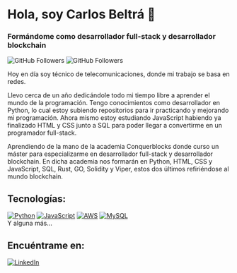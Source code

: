 #  Hola, soy Carlos Beltrá 👋
### Formándome como desarrollador full-stack y desarrollador blockchain

![GitHub Followers](https://img.shields.io/github/followers/mouredev?style=social)
![GitHub Followers](https://img.shields.io/github/stars/mouredev?style=social)

Hoy en día soy técnico de telecomunicaciones, donde mi trabajo se basa en redes.

Llevo cerca de un año dedicándole todo mi tiempo libre a aprender el mundo de la programación. Tengo conocimientos como desarrollador en Python, lo cual estoy subiendo repositorios para ir practicando y mejorando mi programación.
Ahora mismo estoy estudiando JavaScript habiendo ya finalizado HTML y CSS junto a SQL para poder llegar a convertirme en un programador full-stack.

Aprendiendo de la mano de la academia Conquerblocks donde curso un máster para especializarme en desarrollador full-stack y desarrollador blockchain.
En dicha academia nos formarán en Python, HTML, CSS y JavaScript, SQL, Rust, GO, Solidity y Viper, estos dos últimos refiriéndose al mundo blockchain.


## Tecnologías:

[![Python](https://img.shields.io/badge/Python-yellow?style=for-the-badge&logo=python&logoColor=white&labelColor=101010)]()
[![JavaScript](https://img.shields.io/badge/JavaScript-F7DF1E?style=for-the-badge&logo=javascript&logoColor=white&labelColor=101010)]()
[![AWS](https://img.shields.io/badge/AWS-232F3E?style=for-the-badge&logo=amazon-aws&logoColor=white&labelColor=101010)]()
[![MySQL](https://img.shields.io/badge/MySQL-4479A1?style=for-the-badge&logo=mysql&logoColor=white&labelColor=101010)]()
</br>
Y alguna más...

## Encuéntrame en:

[![LinkedIn](https://img.shields.io/badge/LinkedIn-Carlos_Beltra-0077B5?style=for-the-badge&logo=linkedin&logoColor=white&labelColor=101010)](https://www.linkedin.com/in/carlos-beltr%C3%A1-251561287/)



